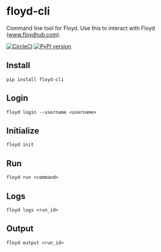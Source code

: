 # floyd-cli

Command line tool for Floyd. Use this to interact with Floyd (www.floydhub.com).

[![CircleCI](https://circleci.com/gh/floydhub/floyd-cli/tree/master.svg?style=shield)](https://circleci.com/gh/floydhub/floyd-cli/tree/master)
[![PyPI version](https://badge.fury.io/py/floyd-cli.svg)](https://badge.fury.io/py/floyd-cli)

## Install

    pip install floyd-cli

## Login

    floyd login --username <username>

## Initialize

    floyd init

## Run

    floyd run <command>

## Logs

    floyd logs <run_id>


## Output

    floyd output <run_id>
